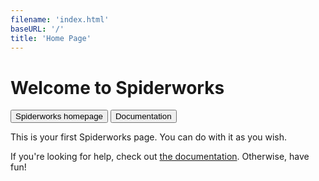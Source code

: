 ```yaml
---
filename: 'index.html'
baseURL: '/'
title: 'Home Page'
---
```


# Welcome to Spiderworks

<div style="margin-bottom: 10px;">
    <button type="button" href="https://github.com/trivialsoftware/spiderworks" class="btn btn-large btn-primary">
        Spiderworks homepage
    </button>
    <button type="button" href="https://github.com/trivialsoftware/spiderworks#options" class="btn btn-large btn-secondary">
        Documentation
    </button>
</div>

This is your first Spiderworks page. You can do with it as you wish.

If you're looking for help, check out [the documentation](https://github.com/trivialsoftware/spiderworks#options).
Otherwise, have fun!
